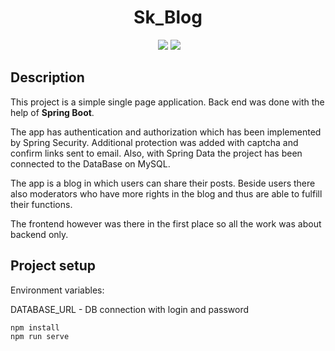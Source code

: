 <h1 align="center">Sk_Blog</h1> 

<p align="center">

<img src="">

<img src="https://img.shields.io/badge/made%20by-SchlechtGut-red">

<img src="https://img.shields.io/badge/Java-95.8%25-green">

</p>

## Description

This project is a simple single page application. Back end was done with the help of **Spring Boot**. 

The app has authentication and authorization which has been implemented by Spring Security. Additional protection was added with captcha and confirm links sent to email.
Also, with Spring Data the project has been connected to the DataBase on MySQL. 

The app is a blog in which users can share their posts. Beside users there also moderators who have more rights in the blog and thus are able to fulfill their functions.

The frontend however was there in the first place so all the work was about backend only.


## Project setup

Environment variables:

DATABASE_URL - DB connection with login and password 

```
npm install
npm run serve
```





